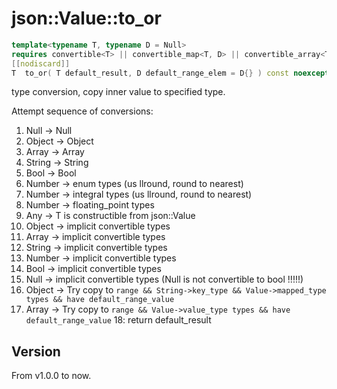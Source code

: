 # **json::Value::to_or**

```cpp
template<typename T, typename D = Null>
requires convertible<T> || convertible_map<T, D> || convertible_array<T, D>
[[nodiscard]]
T  to_or( T default_result, D default_range_elem = D{} ) const noexcept;
```

type conversion, copy inner value to specified type.

Attempt sequence of conversions:

1. Null -> Null
2. Object -> Object
3. Array -> Array
4. String -> String
5. Bool -> Bool
6. Number -> enum types (us llround, round to nearest)
7. Number -> integral types (us llround, round to nearest)
8. Number -> floating_point types
9. Any -> T is constructible from json::Value
10. Object -> implicit convertible types
11. Array -> implicit convertible types
12. String -> implicit convertible types
13. Number -> implicit convertible types
14. Bool -> implicit convertible types
15. Null -> implicit convertible types (Null is not convertible to bool !!!!!)
16. Object -> Try copy to `range && String->key_type && Value->mapped_type types && have default_range_value`
17. Array -> Try copy to `range && Value->value_type types && have default_range_value`
18: return default_result

## Version

From v1.0.0 to now.

